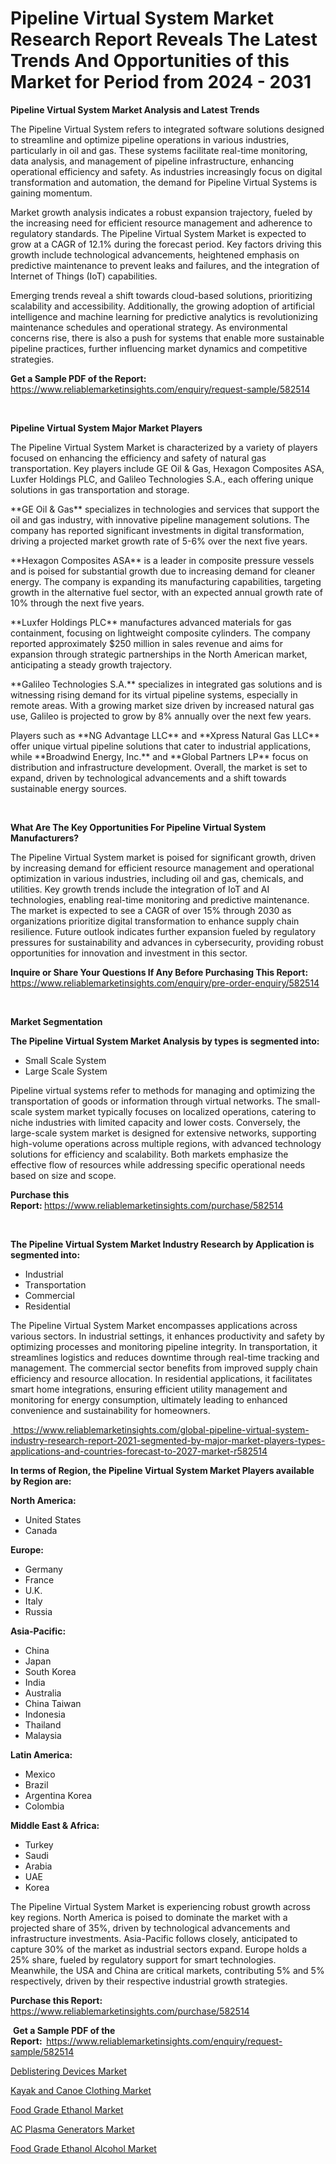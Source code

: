 <p><h1>Pipeline Virtual System Market Research Report Reveals The Latest Trends And Opportunities of this Market for Period from 2024 - 2031</h1></p><p><strong>Pipeline Virtual System Market Analysis and Latest Trends</strong></p>
<p><p>The Pipeline Virtual System refers to integrated software solutions designed to streamline and optimize pipeline operations in various industries, particularly in oil and gas. These systems facilitate real-time monitoring, data analysis, and management of pipeline infrastructure, enhancing operational efficiency and safety. As industries increasingly focus on digital transformation and automation, the demand for Pipeline Virtual Systems is gaining momentum.</p><p>Market growth analysis indicates a robust expansion trajectory, fueled by the increasing need for efficient resource management and adherence to regulatory standards. The Pipeline Virtual System Market is expected to grow at a CAGR of 12.1% during the forecast period. Key factors driving this growth include technological advancements, heightened emphasis on predictive maintenance to prevent leaks and failures, and the integration of Internet of Things (IoT) capabilities. </p><p>Emerging trends reveal a shift towards cloud-based solutions, prioritizing scalability and accessibility. Additionally, the growing adoption of artificial intelligence and machine learning for predictive analytics is revolutionizing maintenance schedules and operational strategy. As environmental concerns rise, there is also a push for systems that enable more sustainable pipeline practices, further influencing market dynamics and competitive strategies.</p></p>
<p><strong>Get a Sample PDF of the Report:&nbsp;</strong> <a href="https://www.reliablemarketinsights.com/enquiry/request-sample/582514?utm_campaign=1596&utm_medium=2&utm_source=Github&utm_content=ia&utm_term=12102024&utm_id=pipeline-virtual-system">https://www.reliablemarketinsights.com/enquiry/request-sample/582514</a></p>
<p>&nbsp;</p>
<p><strong>Pipeline Virtual System Major Market Players</strong></p>
<p><p>The Pipeline Virtual System Market is characterized by a variety of players focused on enhancing the efficiency and safety of natural gas transportation. Key players include GE Oil & Gas, Hexagon Composites ASA, Luxfer Holdings PLC, and Galileo Technologies S.A., each offering unique solutions in gas transportation and storage.</p><p>**GE Oil & Gas** specializes in technologies and services that support the oil and gas industry, with innovative pipeline management solutions. The company has reported significant investments in digital transformation, driving a projected market growth rate of 5-6% over the next five years.</p><p>**Hexagon Composites ASA** is a leader in composite pressure vessels and is poised for substantial growth due to increasing demand for cleaner energy. The company is expanding its manufacturing capabilities, targeting growth in the alternative fuel sector, with an expected annual growth rate of 10% through the next five years.</p><p>**Luxfer Holdings PLC** manufactures advanced materials for gas containment, focusing on lightweight composite cylinders. The company reported approximately $250 million in sales revenue and aims for expansion through strategic partnerships in the North American market, anticipating a steady growth trajectory.</p><p>**Galileo Technologies S.A.** specializes in integrated gas solutions and is witnessing rising demand for its virtual pipeline systems, especially in remote areas. With a growing market size driven by increased natural gas use, Galileo is projected to grow by 8% annually over the next few years.</p><p>Players such as **NG Advantage LLC** and **Xpress Natural Gas LLC** offer unique virtual pipeline solutions that cater to industrial applications, while **Broadwind Energy, Inc.** and **Global Partners LP** focus on distribution and infrastructure development. Overall, the market is set to expand, driven by technological advancements and a shift towards sustainable energy sources.</p></p>
<p>&nbsp;</p>
<p><strong>What Are The Key Opportunities For Pipeline Virtual System Manufacturers?</strong></p>
<p><p>The Pipeline Virtual System market is poised for significant growth, driven by increasing demand for efficient resource management and operational optimization in various industries, including oil and gas, chemicals, and utilities. Key growth trends include the integration of IoT and AI technologies, enabling real-time monitoring and predictive maintenance. The market is expected to see a CAGR of over 15% through 2030 as organizations prioritize digital transformation to enhance supply chain resilience. Future outlook indicates further expansion fueled by regulatory pressures for sustainability and advances in cybersecurity, providing robust opportunities for innovation and investment in this sector.</p></p>
<p><strong>Inquire or Share Your Questions If Any Before Purchasing This Report:</strong> <a href="https://www.reliablemarketinsights.com/enquiry/pre-order-enquiry/582514?utm_campaign=1596&utm_medium=2&utm_source=Github&utm_content=ia&utm_term=12102024&utm_id=pipeline-virtual-system">https://www.reliablemarketinsights.com/enquiry/pre-order-enquiry/582514</a></p>
<p>&nbsp;</p>
<p><strong>Market Segmentation</strong></p>
<p><strong>The Pipeline Virtual System Market Analysis by types is segmented into:</strong></p>
<p><ul><li>Small Scale System</li><li>Large Scale System</li></ul></p>
<p><p>Pipeline virtual systems refer to methods for managing and optimizing the transportation of goods or information through virtual networks. The small-scale system market typically focuses on localized operations, catering to niche industries with limited capacity and lower costs. Conversely, the large-scale system market is designed for extensive networks, supporting high-volume operations across multiple regions, with advanced technology solutions for efficiency and scalability. Both markets emphasize the effective flow of resources while addressing specific operational needs based on size and scope.</p></p>
<p><strong>Purchase this Report:&nbsp;</strong><a href="https://www.reliablemarketinsights.com/purchase/582514?utm_campaign=1596&utm_medium=2&utm_source=Github&utm_content=ia&utm_term=12102024&utm_id=pipeline-virtual-system">https://www.reliablemarketinsights.com/purchase/582514</a></p>
<p>&nbsp;</p>
<p><strong>The Pipeline Virtual System Market Industry Research by Application is segmented into:</strong></p>
<p><ul><li>Industrial</li><li>Transportation</li><li>Commercial</li><li>Residential</li></ul></p>
<p><p>The Pipeline Virtual System Market encompasses applications across various sectors. In industrial settings, it enhances productivity and safety by optimizing processes and monitoring pipeline integrity. In transportation, it streamlines logistics and reduces downtime through real-time tracking and management. The commercial sector benefits from improved supply chain efficiency and resource allocation. In residential applications, it facilitates smart home integrations, ensuring efficient utility management and monitoring for energy consumption, ultimately leading to enhanced convenience and sustainability for homeowners.</p></p>
<p><a href="https://www.reliablemarketinsights.com/global-pipeline-virtual-system-industry-research-report-2021-segmented-by-major-market-players-types-applications-and-countries-forecast-to-2027-market-r582514?utm_campaign=1596&utm_medium=2&utm_source=Github&utm_content=ia&utm_term=12102024&utm_id=pipeline-virtual-system">&nbsp;https://www.reliablemarketinsights.com/global-pipeline-virtual-system-industry-research-report-2021-segmented-by-major-market-players-types-applications-and-countries-forecast-to-2027-market-r582514</a></p>
<p><strong>In terms of Region, the Pipeline Virtual System Market Players available by Region are:</strong></p>
<p>
    <p> <strong> North America: </strong>
        <ul>
            <li>United States</li>
            <li>Canada</li>
        </ul>
        </p> 
    <p> <strong> Europe: </strong>
        <ul>
            <li>Germany</li>
            <li>France</li>
            <li>U.K.</li>
            <li>Italy</li>
            <li>Russia</li>
        </ul>
        </p> 
    <p> <strong> Asia-Pacific: </strong>
        <ul>
            <li>China</li>
            <li>Japan</li>
            <li>South Korea</li>
            <li>India</li>
            <li>Australia</li>
            <li>China Taiwan</li>
            <li>Indonesia</li>
            <li>Thailand</li>
            <li>Malaysia</li>
        </ul>
        </p> 
    <p> <strong> Latin America: </strong>
        <ul>
            <li>Mexico</li>
            <li>Brazil</li>
            <li>Argentina Korea</li>
            <li>Colombia</li>
        </ul>
        </p> 
    <p> <strong> Middle East & Africa: </strong>
        <ul>
            <li>Turkey</li>
            <li>Saudi</li>
            <li>Arabia</li>
            <li>UAE</li>
            <li>Korea</li>
        </ul>
    </p>
    </p>
<p><p>The Pipeline Virtual System Market is experiencing robust growth across key regions. North America is poised to dominate the market with a projected share of 35%, driven by technological advancements and infrastructure investments. Asia-Pacific follows closely, anticipated to capture 30% of the market as industrial sectors expand. Europe holds a 25% share, fueled by regulatory support for smart technologies. Meanwhile, the USA and China are critical markets, contributing 5% and 5% respectively, driven by their respective industrial growth strategies.</p></p>
<p><strong>Purchase this Report: </strong><a href="https://www.reliablemarketinsights.com/purchase/582514?utm_campaign=1596&utm_medium=2&utm_source=Github&utm_content=ia&utm_term=12102024&utm_id=pipeline-virtual-system">https://www.reliablemarketinsights.com/purchase/582514</a></p>
<p>&nbsp;<strong>Get a Sample PDF of the Report:&nbsp;&nbsp;</strong><a href="https://www.reliablemarketinsights.com/enquiry/request-sample/582514?utm_campaign=1596&utm_medium=2&utm_source=Github&utm_content=ia&utm_term=12102024&utm_id=pipeline-virtual-system">https://www.reliablemarketinsights.com/enquiry/request-sample/582514</a></p>
<p><strong></strong></p>
<p><p><a href="https://github.com/hgf64gh/Market-Research-Report-List-1/blob/main/deblistering-devices-market.md?utm_campaign=1596&utm_medium=2&utm_source=Github&utm_content=ia&utm_term=12102024&utm_id=pipeline-virtual-system">Deblistering Devices Market</a></p><p><a href="https://github.com/marloy8/Market-Research-Report-List-6/blob/main/kayak-and-canoe-clothing-market.md?utm_campaign=1596&utm_medium=2&utm_source=Github&utm_content=ia&utm_term=12102024&utm_id=pipeline-virtual-system">Kayak and Canoe Clothing Market</a></p><p><a href="https://www.linkedin.com/pulse/global-food-grade-ethanol-market-pulse-trends-growth-analysis-5ct3c?utm_campaign=1596&utm_medium=2&utm_source=Github&utm_content=ia&utm_term=12102024&utm_id=pipeline-virtual-system">Food Grade Ethanol Market</a></p><p><a href="https://www.linkedin.com/pulse/ac-plasma-generators-sector-surge-141-growth-roadmap-2031-karmark-hfdme?utm_campaign=1596&utm_medium=2&utm_source=Github&utm_content=ia&utm_term=12102024&utm_id=pipeline-virtual-system">AC Plasma Generators Market</a></p><p><a href="https://www.linkedin.com/pulse/food-grade-ethanol-alcohol-market-size-growth-industry-analysis-qp0rc?utm_campaign=1596&utm_medium=2&utm_source=Github&utm_content=ia&utm_term=12102024&utm_id=pipeline-virtual-system">Food Grade Ethanol Alcohol Market</a></p></p>
